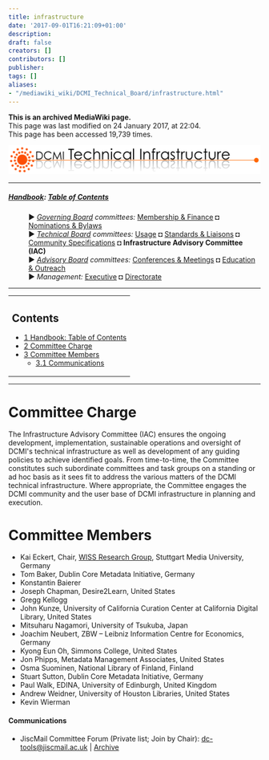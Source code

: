 ```yaml
---
title: infrastructure
date: '2017-09-01T16:21:09+01:00'
description: 
draft: false
creators: []
contributors: []
publisher: 
tags: []
aliases:
- "/mediawiki_wiki/DCMI_Technical_Board/infrastructure.html"
---
```


 **This is an archived MediaWiki page.**  
This page was last modified on 24 January 2017, at 22:04.  
This page has been accessed 19,739 times.

[<img alt="Technical Infrastructure Committee logo" src="/mediawiki_wiki/images/Tech_infrastructure.png" width="516" height="57">](/mediawiki_wiki/images/Tech_infrastructure.png "Technical Infrastructure Committee logo")

* * *

##### [Handbook](/mediawiki_wiki/DCMI_Handbook "DCMI Handbook"): [Table of Contents](/mediawiki_wiki/DCMI_Handbook/ "DCMI Handbook") 
<dl>
<dd> ► <i><a href="/mediawiki_wiki/DCMI_Governing_Board.md" title="DCMI Governing Board">Governing Board</a> committees:</i> <a href="/mediawiki_wiki/DCMI_Governing_Board/finance.md" title="DCMI Governing Board/finance">Membership &amp; Finance</a> ◘ <a href="/mediawiki_wiki/DCMI_Governing_Board/nominations.md" title="DCMI Governing Board/nominations">Nominations &amp; Bylaws</a> 
</dd>
<dd> ► <i><a href="/mediawiki_wiki/DCMI_Technical_Board.md" title="DCMI Technical Board">Technical Board</a> committees:</i> <a href="/mediawiki_wiki/DCMI_Technical_Board/usage.md" title="DCMI Technical Board/usage">Usage</a> ◘ <a href="/mediawiki_wiki/DCMI_Technical_Board/standards.md" title="DCMI Technical Board/standards">Standards &amp; Liaisons</a> ◘ <a href="/mediawiki_wiki/DCMI_Technical_Board/specifications.md" title="DCMI Technical Board/specifications">Community Specifications</a> ◘ <strong class="selflink">Infrastructure Advisory Committee (IAC)</strong>
</dd>
<dd> ► <i><a href="/mediawiki_wiki/DCMI_Advisory_Board.md" title="DCMI Advisory Board">Advisory Board</a> committees:</i> <a href="/mediawiki_wiki/DCMI_Advisory_Board/meetings.md" title="DCMI Advisory Board/meetings">Conferences &amp; Meetings</a> ◘ <a href="/mediawiki_wiki/DCMI_Advisory_Board/documentation.md" title="DCMI Advisory Board/documentation">Education &amp; Outreach</a>
</dd>
<dd> ► <i>Management:</i> <a href="/mediawiki_wiki/Exec_Committee.md" title="Exec Committee">Executive</a> ◘ <a href="/mediawiki_wiki/Exec_Committee/directorate.md" title="Exec Committee/directorate">Directorate</a>
</dd>
</dl>

* * *

<table id="toc" class="toc">
  <tr>
    <td>
      <div id="toctitle">
        <h2>Contents</h2>
      </div>
      <ul>
        <li class="toclevel-1"><a href="#Handbook:_Table_of_Contents"><span class="tocnumber">1</span> <span class="toctext">Handbook: Table of Contents</span></a></li>
        <li class="toclevel-1 tocsection-1"><a href="#Committee_Charge"><span class="tocnumber">2</span> <span class="toctext">Committee Charge</span></a></li>
        <li class="toclevel-1 tocsection-2">
          <a href="#Committee_Members"><span class="tocnumber">3</span> <span class="toctext">Committee Members</span></a>
          <ul>
            <li class="toclevel-2 tocsection-3"><a href="#Communications"><span class="tocnumber">3.1</span> <span class="toctext">Communications</span></a></li>
          </ul>
        </li>
      </ul>
    </td>
  </tr>
</table>


* * *

# Committee Charge 

The Infrastructure Advisory Committee (IAC) ensures the ongoing development, implementation, sustainable operations and oversight of DCMI's technical infrastructure as well as development of any guiding policies to achieve identified goals. From time-to-time, the Committee constitutes such subordinate committees and task groups on a standing or ad hoc basis as it sees fit to address the various matters of the DCMI technical infrastructure. Where appropriate, the Committee engages the DCMI community and the user base of DCMI infrastructure in planning and execution.

# Committee Members 

- Kai Eckert, Chair, [WISS Research Group](http://wisslab.org), Stuttgart Media University, Germany
- Tom Baker, Dublin Core Metadata Initiative, Germany
- Konstantin Baierer
- Joseph Chapman, Desire2Learn, United States
- Gregg Kellogg
- John Kunze, University of California Curation Center at California Digital Library, United States
- Mitsuharu Nagamori, University of Tsukuba, Japan
- Joachim Neubert, ZBW – Leibniz Information Centre for Economics, Germany
- Kyong Eun Oh, Simmons College, United States
- Jon Phipps, Metadata Management Associates, United States
- Osma Suominen, National Library of Finland, Finland
- Stuart Sutton, Dublin Core Metadata Initiative, Germany
- Paul Walk, EDINA, University of Edinburgh, United Kingdom
- Andrew Weidner, University of Houston Libraries, United States
- Kevin Wierman

#### Communications 

- JiscMail Committee Forum (Private list; Join by Chair): [dc-tools@jiscmail.ac.uk](mailto:dc-tools@jiscmail.ac.uk) | [Archive](http://www.jiscmail.ac.uk/cgi-bin/wa.exe?SUBED1=dc-tools&A=1)


